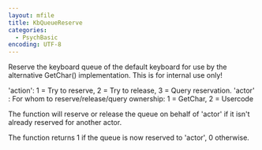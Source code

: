 ```yaml
---
layout: mfile
title: KbQueueReserve
categories:
  - PsychBasic
encoding: UTF-8
---
```


Reserve the keyboard queue of the default keyboard for use by the
alternative GetChar() implementation. This is for internal use only!

'action': 1 = Try to reserve, 2 = Try to release, 3 = Query reservation.
'actor' : For whom to reserve/release/query ownership: 1 = GetChar, 2 = Usercode

The function will reserve or release the queue on behalf of 'actor' if it
isn't already reserved for another actor.

The function returns 1 if the queue is now reserved to 'actor', 0
otherwise.
